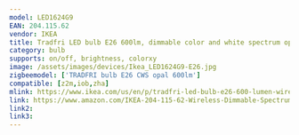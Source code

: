 ```yaml
---
model: LED1624G9
EAN: 204.115.62
vendor: IKEA
title: Tradfri LED bulb E26 600lm, dimmable color and white spectrum opal
category: bulb
supports: on/off, brightness, colorxy
image: /assets/images/devices/Ikea_LED1624G9-E26.jpg
zigbeemodel: ['TRADFRI bulb E26 CWS opal 600lm']
compatible: [z2m,iob,zha]
mlink: https://www.ikea.com/us/en/p/tradfri-led-bulb-e26-600-lumen-wireless-dimmable-color-and-white-spectrum-opal-20411562/
link: https://www.amazon.com/IKEA-204-115-62-Wireless-Dimmable-Spectrum/dp/B07KM993VV
link2: 
link3: 
---
```

